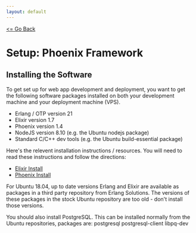```yaml
---
layout: default
---
```


[<= Go Back](../)

# Setup: Phoenix Framework

## Installing the Software

To get set up for web app development and deployment, you want to get the
following software packages installed on both your development machine and your
deployment machine (VPS).

 - Erlang / OTP version 21
 - Elixir version 1.7
 - Phoenix version 1.4
 - NodeJS version 8.10 (e.g. the Ubuntu nodejs package)
 - Standard C/C++ dev tools (e.g. the Ubuntu build-essential package)

Here's the relevent installation instructions / resources. You will need to read
these instructions and follow the directions:

 - [Elixir Install](https://elixir-lang.org/install.html)
 - [Phoenix Install](https://hexdocs.pm/phoenix/installation.html)

For Ubuntu 18.04, up to date versions Erlang and Elixir are available as
packages in a third party repository from Erlang Solutions. The versions of
these packages in the stock Ubuntu repository are too old - don't install those
versions.

You should also install PostgreSQL. This can be installed normally from the
Ubuntu repositories, packages are: postgresql postgresql-client libpq-dev

